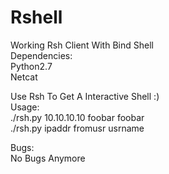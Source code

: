 # Rshell
Working Rsh Client With Bind Shell <br />
Dependencies: <br />
Python2.7 <br />
Netcat <br />

Use Rsh To Get A Interactive Shell :) <br />
Usage: <br />
./rsh.py 10.10.10.10 foobar foobar  <br />
./rsh.py ipaddr fromusr usrname  <br />

Bugs: <br />
No Bugs Anymore
